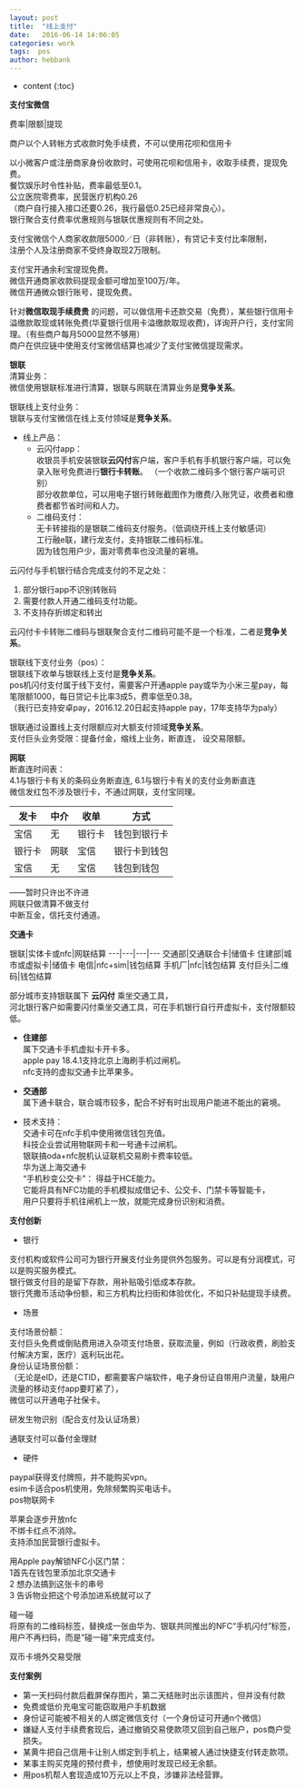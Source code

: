 ```yaml
---
layout: post
title:  "线上支付"
date:   2016-06-14 14:06:05
categories: work
tags:  pos
author: hebbank
---
```


* content
{:toc}

**支付宝微信**  

费率|限额|提现

商户以个人转帐方式收款时免手续费，不可以使用花呗和信用卡    





以小微客户或注册商家身份收款时，可使用花呗和信用卡，收取手续费，提现免费。  
餐饮娱乐时令性补贴，费率最低至0.1。  
公立医院零费率，民营医疗机构0.26  
（商户自行接入接口还要0.26，我行最低0.25已经非常良心）。  
银行聚合支付费率优惠规则与银联优惠规则有不同之处。  

支付宝微信个人商家收款限5000／日（非转账），有贷记卡支付比率限制，  
注册个人及注册商家不受终身取现2万限制。   

支付宝开通余利宝提现免费。   
微信开通商家收款码提现金额可增加至100万/年。  
微信开通微众银行账号，提现免费。  

针对**微信取现手续费贵** 的问题，可以做信用卡还款交易（免费），某些银行信用卡溢缴款取现或转账免费(华夏银行信用卡溢缴款取现收费)，详询开户行，支付宝同理。（有些商户每月5000显然不够用）  
商户在供应链中使用支付宝微信结算也减少了支付宝微信提现需求。  

**银联**    
清算业务：   
微信使用银联标准进行清算，银联与网联在清算业务是**竞争关系**。    

银联线上支付业务：   
银联与支付宝微信在线上支付领域是**竞争关系**。     
- 线上产品：  
  - 云闪付app：  
收银员手机安装银联**云闪付**客户端，客户手机有手机银行客户端，可以免录入账号免费进行**银行卡转账**。 （一个收款二维码多个银行客户端可识别）  
部分收款单位，可以用电子银行转账截图作为缴费/入账凭证，收费者和缴费者都节省时间和人力。   
  -  二维码支付：   
无卡转接指的是银联二维码支付服务。（低调绕开线上支付敏感词）  
工行融e联，建行龙支付，支持银联二维码标准。  
因为钱包用户少，面对零费率也没流量的窘境。   

云闪付与手机银行结合完成支付的不足之处：  
1. 部分银行app不识别转账码   
2. 需要付款人开通二维码支付功能。  
3. 不支持存折绑定和转出  

云闪付卡卡转账二维码与银联聚合支付二维码可能不是一个标准，二者是**竞争关系**。  

银联线下支付业务（pos）：  
银联线下收单与银联线上支付是**竞争关系**。  
pos机闪付支付属于线下支付，需要客户开通apple pay或华为小米三星pay，每笔限额1000，每日贷记卡比率3成5，费率低至0.38。   
（我行已支持安卓pay，2016.12.20日起支持apple pay，17年支持华为paly）  

银联通过设置线上支付限额应对大额支付领域**竞争关系**。  
支付巨头业务受限：提备付金，缩线上业务，断直连， 设交易限额。  

**网联**   
断直连时间表：  
4.1与银行卡有关的条码业务断直连,  6.1与银行卡有关的支付业务断直连    
微信发红包不涉及银行卡，不通过网联，支付宝同理。  

发卡|中介|收单|方式  
---|---|---|---  
宝信|无|银行卡|钱包到银行卡  
银行卡|网联|宝信|银行卡到钱包  
宝信|无|宝信|钱包到钱包  

——暂时只许出不许进  
网联只做清算不做支付   
中断互金，信托支付通道。  

**交通卡**   

银联|实体卡或nfc|网联结算
---|---|---|---
交通部|交通联合卡|储值卡
住建部|城市或虚拟卡|储值卡
电信|nfc+sim|钱包结算
手机厂|nfc|钱包结算
支付巨头|二维码|钱包结算

部分城市支持银联属下 **云闪付** 乘坐交通工具，  
河北银行客户如需要闪付乘坐交通工具，可在手机银行自行开虚拟卡，支付限额较低。   

 - **住建部**   
属下交通卡手机虚拟卡开卡多。   
apple pay 18.4.1支持北京上海刷手机过闸机。   
nfc支持的虚拟交通卡比苹果多。  

 - **交通部**   
属下通卡联合，联合城市较多，配合不好有时出现用户能进不能出的窘境。  

 - 技术支持：  
交通卡可在nfc手机中使用微信钱包充值。   
科技企业尝试用物联网卡和一号通卡过闸机。  
银联搞oda+nfc脱机认证联机交易刷卡费率较低。   
华为送上海交通卡  
“手机秒变公交卡”：  得益于HCE能力。  
它能将具有NFC功能的手机模拟成借记卡、公交卡、门禁卡等智能卡，  
用户只要将手机往闸机上一放，就能完成身份识别和消费。  

**支付创新**   
- 银行  

支付机构或软件公司可为银行开展支付业务提供外包服务。可以是有分润模式，可以是购买服务模式。    
银行做支付目的是留下存款，用补贴吸引低成本存款。    
银行凭撒币活动争份额，和三方机构比扫街和体验优化，不如只补贴提现手续费。  

- 场景   

支付场景份额：  
支付巨头免费或倒贴费用进入杂项支付场景，获取流量，例如（行政收费，刷脸支付解决方案，医疗）返利玩出花。  
身份认证场景份额：  
（无论是eID，还是CTID，都需要客户端软件，电子身份证自带用户流量，缺用户流量的移动支付app要盯紧了），  
微信可以开通电子社保卡。  

研发生物识别（配合支付及认证场景）  

通联支付可以备付金理财    

- 硬件  

paypal获得支付牌照，并不能购买vpn。  
esim卡适合pos机使用，免除频繁购买电话卡。     
pos物联网卡  

苹果会逐步开放nfc   
不绑卡红点不消除。  
支持添加民营银行虚拟卡。    

 用Apple pay解锁NFC小区门禁：  
1首先在钱包里添加北京交通卡   
2 想办法搞到这张卡的串号  
3 告诉物业把这个号添加进系统就可以了

碰一碰   
将原有的二维码标签，替换成一张由华为、银联共同推出的NFC“手机闪付”标签，  
用户不再扫码，而是“碰一碰”来完成支付。   

双币卡境外交易受限   

**支付案例**   
- 第一天扫码付款后截屏保存图片，第二天结账时出示该图片，但并没有付款
- 免费或低价充电宝可能窃取用户手机数据  
- 身份证可能被不相关的人绑定微信支付（一个身份证可开通n个微信）  
- 嫌疑人支付手续费套现后，通过撤销交易使款项又回到自己账户，pos商户受损失。  
- 某黄牛把自己信用卡让别人绑定到手机上，结果被人通过快捷支付转走款项。  
- 某事主购买克隆的预付费卡，想使用时发现已经无余额。  
- 用pos机帮人套现造成10万元以上不良，涉嫌非法经营罪。  
